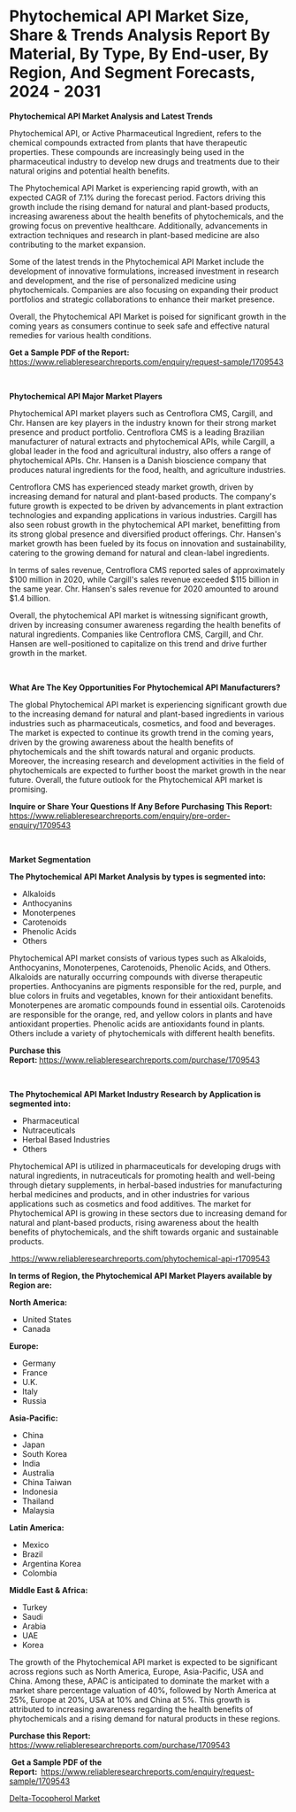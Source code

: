<p><h1>Phytochemical API Market Size, Share & Trends Analysis Report By Material, By Type, By End-user, By Region, And Segment Forecasts, 2024 - 2031</h1></p><p><strong>Phytochemical API Market Analysis and Latest Trends</strong></p>
<p><p>Phytochemical API, or Active Pharmaceutical Ingredient, refers to the chemical compounds extracted from plants that have therapeutic properties. These compounds are increasingly being used in the pharmaceutical industry to develop new drugs and treatments due to their natural origins and potential health benefits.</p><p>The Phytochemical API Market is experiencing rapid growth, with an expected CAGR of 7.1% during the forecast period. Factors driving this growth include the rising demand for natural and plant-based products, increasing awareness about the health benefits of phytochemicals, and the growing focus on preventive healthcare. Additionally, advancements in extraction techniques and research in plant-based medicine are also contributing to the market expansion.</p><p>Some of the latest trends in the Phytochemical API Market include the development of innovative formulations, increased investment in research and development, and the rise of personalized medicine using phytochemicals. Companies are also focusing on expanding their product portfolios and strategic collaborations to enhance their market presence.</p><p>Overall, the Phytochemical API Market is poised for significant growth in the coming years as consumers continue to seek safe and effective natural remedies for various health conditions.</p></p>
<p><strong>Get a Sample PDF of the Report:&nbsp;</strong> <a href="https://www.reliableresearchreports.com/enquiry/request-sample/1709543">https://www.reliableresearchreports.com/enquiry/request-sample/1709543</a></p>
<p>&nbsp;</p>
<p><strong>Phytochemical API Major Market Players</strong></p>
<p><p>Phytochemical API market players such as Centroflora CMS, Cargill, and Chr. Hansen are key players in the industry known for their strong market presence and product portfolio. Centroflora CMS is a leading Brazilian manufacturer of natural extracts and phytochemical APIs, while Cargill, a global leader in the food and agricultural industry, also offers a range of phytochemical APIs. Chr. Hansen is a Danish bioscience company that produces natural ingredients for the food, health, and agriculture industries.</p><p>Centroflora CMS has experienced steady market growth, driven by increasing demand for natural and plant-based products. The company's future growth is expected to be driven by advancements in plant extraction technologies and expanding applications in various industries. Cargill has also seen robust growth in the phytochemical API market, benefitting from its strong global presence and diversified product offerings. Chr. Hansen's market growth has been fueled by its focus on innovation and sustainability, catering to the growing demand for natural and clean-label ingredients.</p><p>In terms of sales revenue, Centroflora CMS reported sales of approximately $100 million in 2020, while Cargill's sales revenue exceeded $115 billion in the same year. Chr. Hansen's sales revenue for 2020 amounted to around $1.4 billion.</p><p>Overall, the phytochemical API market is witnessing significant growth, driven by increasing consumer awareness regarding the health benefits of natural ingredients. Companies like Centroflora CMS, Cargill, and Chr. Hansen are well-positioned to capitalize on this trend and drive further growth in the market.</p></p>
<p>&nbsp;</p>
<p><strong>What Are The Key Opportunities For Phytochemical API Manufacturers?</strong></p>
<p><p>The global Phytochemical API market is experiencing significant growth due to the increasing demand for natural and plant-based ingredients in various industries such as pharmaceuticals, cosmetics, and food and beverages. The market is expected to continue its growth trend in the coming years, driven by the growing awareness about the health benefits of phytochemicals and the shift towards natural and organic products. Moreover, the increasing research and development activities in the field of phytochemicals are expected to further boost the market growth in the near future. Overall, the future outlook for the Phytochemical API market is promising.</p></p>
<p><strong>Inquire or Share Your Questions If Any Before Purchasing This Report:</strong> <a href="https://www.reliableresearchreports.com/enquiry/pre-order-enquiry/1709543">https://www.reliableresearchreports.com/enquiry/pre-order-enquiry/1709543</a></p>
<p>&nbsp;</p>
<p><strong>Market Segmentation</strong></p>
<p><strong>The Phytochemical API Market Analysis by types is segmented into:</strong></p>
<p><ul><li>Alkaloids</li><li>Anthocyanins</li><li>Monoterpenes</li><li>Carotenoids</li><li>Phenolic Acids</li><li>Others</li></ul></p>
<p><p>Phytochemical API market consists of various types such as Alkaloids, Anthocyanins, Monoterpenes, Carotenoids, Phenolic Acids, and Others. Alkaloids are naturally occurring compounds with diverse therapeutic properties. Anthocyanins are pigments responsible for the red, purple, and blue colors in fruits and vegetables, known for their antioxidant benefits. Monoterpenes are aromatic compounds found in essential oils. Carotenoids are responsible for the orange, red, and yellow colors in plants and have antioxidant properties. Phenolic acids are antioxidants found in plants. Others include a variety of phytochemicals with different health benefits.</p></p>
<p><strong>Purchase this Report:&nbsp;</strong><a href="https://www.reliableresearchreports.com/purchase/1709543">https://www.reliableresearchreports.com/purchase/1709543</a></p>
<p>&nbsp;</p>
<p><strong>The Phytochemical API Market Industry Research by Application is segmented into:</strong></p>
<p><ul><li>Pharmaceutical</li><li>Nutraceuticals</li><li>Herbal Based Industries</li><li>Others</li></ul></p>
<p><p>Phytochemical API is utilized in pharmaceuticals for developing drugs with natural ingredients, in nutraceuticals for promoting health and well-being through dietary supplements, in herbal-based industries for manufacturing herbal medicines and products, and in other industries for various applications such as cosmetics and food additives. The market for Phytochemical API is growing in these sectors due to increasing demand for natural and plant-based products, rising awareness about the health benefits of phytochemicals, and the shift towards organic and sustainable products.</p></p>
<p><a href="https://www.reliableresearchreports.com/phytochemical-api-r1709543">&nbsp;https://www.reliableresearchreports.com/phytochemical-api-r1709543</a></p>
<p><strong>In terms of Region, the Phytochemical API Market Players available by Region are:</strong></p>
<p>
    <p> <strong> North America: </strong>
        <ul>
            <li>United States</li>
            <li>Canada</li>
        </ul>
        </p> 
    <p> <strong> Europe: </strong>
        <ul>
            <li>Germany</li>
            <li>France</li>
            <li>U.K.</li>
            <li>Italy</li>
            <li>Russia</li>
        </ul>
        </p> 
    <p> <strong> Asia-Pacific: </strong>
        <ul>
            <li>China</li>
            <li>Japan</li>
            <li>South Korea</li>
            <li>India</li>
            <li>Australia</li>
            <li>China Taiwan</li>
            <li>Indonesia</li>
            <li>Thailand</li>
            <li>Malaysia</li>
        </ul>
        </p> 
    <p> <strong> Latin America: </strong>
        <ul>
            <li>Mexico</li>
            <li>Brazil</li>
            <li>Argentina Korea</li>
            <li>Colombia</li>
        </ul>
        </p> 
    <p> <strong> Middle East & Africa: </strong>
        <ul>
            <li>Turkey</li>
            <li>Saudi</li>
            <li>Arabia</li>
            <li>UAE</li>
            <li>Korea</li>
        </ul>
    </p>
    </p>
<p><p>The growth of the Phytochemical API market is expected to be significant across regions such as North America, Europe, Asia-Pacific, USA and China. Among these, APAC is anticipated to dominate the market with a market share percentage valuation of 40%, followed by North America at 25%, Europe at 20%, USA at 10% and China at 5%. This growth is attributed to increasing awareness regarding the health benefits of phytochemicals and a rising demand for natural products in these regions.</p></p>
<p><strong>Purchase this Report: </strong><a href="https://www.reliableresearchreports.com/purchase/1709543">https://www.reliableresearchreports.com/purchase/1709543</a></p>
<p>&nbsp;<strong>Get a Sample PDF of the Report:&nbsp;&nbsp;</strong><a href="https://www.reliableresearchreports.com/enquiry/request-sample/1709543">https://www.reliableresearchreports.com/enquiry/request-sample/1709543</a></p>
<p><strong></strong></p>
<p><p><a href="https://github.com/Birdieynch/Market-Research-Report-List-1/blob/main/delta-tocopherol-market.md">Delta-Tocopherol Market</a></p></p>